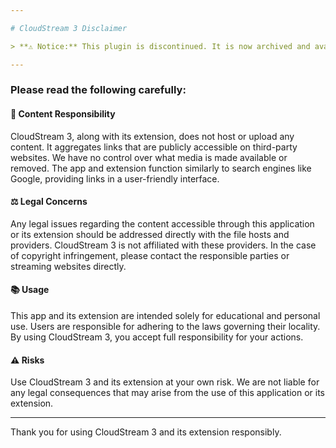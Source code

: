 ```yaml
---

# CloudStream 3 Disclaimer

> **⚠️ Notice:** This plugin is discontinued. It is now archived and available in a read-only state.

---
```


### Please read the following carefully:

#### 📝 Content Responsibility
CloudStream 3, along with its extension, does not host or upload any content. It aggregates links that are publicly accessible on third-party websites. We have no control over what media is made available or removed. The app and extension function similarly to search engines like Google, providing links in a user-friendly interface.

#### ⚖️ Legal Concerns
Any legal issues regarding the content accessible through this application or its extension should be addressed directly with the file hosts and providers. CloudStream 3 is not affiliated with these providers. In the case of copyright infringement, please contact the responsible parties or streaming websites directly.

#### 📚 Usage
This app and its extension are intended solely for educational and personal use. Users are responsible for adhering to the laws governing their locality. By using CloudStream 3, you accept full responsibility for your actions.

#### ⚠️ Risks
Use CloudStream 3 and its extension at your own risk. We are not liable for any legal consequences that may arise from the use of this application or its extension.

---

Thank you for using CloudStream 3 and its extension responsibly.
